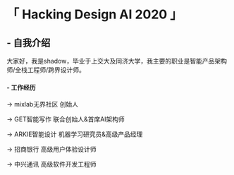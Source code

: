 # 「 Hacking Design AI 2020 」




## - 自我介绍  

大家好，我是shadow，毕业于上交大及同济大学，我主要的职业是智能产品架构师/全栈工程师/跨界设计师。 




#### - 工作经历 

→ mixlab无界社区 创始人 

→ GET智能写作 联合创始人&首席AI架构师 

→ ARKIE智能设计 机器学习研究员&高级产品经理 

→ 招商银行 高级用户体验设计师 

→ 中兴通讯 高级软件开发工程师 



